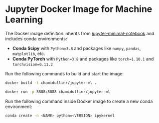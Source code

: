 # Jupyter Docker Image for Machine Learning

The Docker image definition inherits from [jupyter-minimal-notebook](https://jupyter-docker-stacks.readthedocs.io/en/latest/using/selecting.html#jupyter-minimal-notebook)
and includes conda environments:
* **Conda Scipy** with `Python=3.8` and packages like `numpy`, `pandas`, `matplotlib`, etc.
* **Conda PyTorch** with `Python=3.8` and packages like `torch=1.10.1` and `torchvision=0.11.2`

Run the following commands to build and start the image:
```bash
docker build -t chamidullinr/jupyter-ml .

docker run -p 8888:8888 chamidullinr/jupyter-ml
```

Run the following command inside Docker image to create a new conda environment:
```bash
conda create -n <NAME> python=<VERSION> ipykernel
```